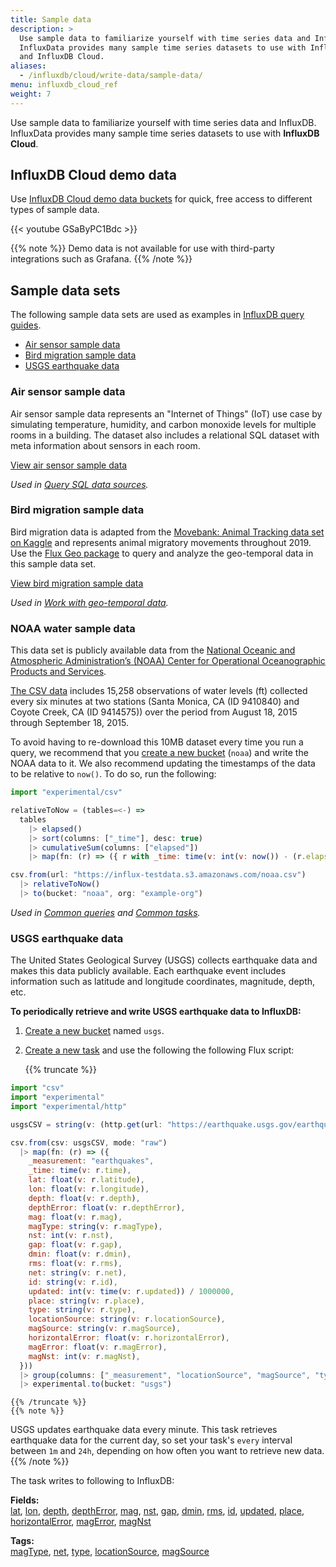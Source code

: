 ```yaml
---
title: Sample data
description: >
  Use sample data to familiarize yourself with time series data and InfluxDB.
  InfluxData provides many sample time series datasets to use with InfluxDB
  and InfluxDB Cloud.
aliases:
  - /influxdb/cloud/write-data/sample-data/
menu: influxdb_cloud_ref
weight: 7
---
```


Use sample data to familiarize yourself with time series data and InfluxDB.
InfluxData provides many sample time series datasets to use with **InfluxDB Cloud**.

## InfluxDB Cloud demo data
Use [InfluxDB Cloud demo data buckets](/influxdb/cloud/reference/sample-data/#influxdb-cloud-demo-data) for quick,
free access to different types of sample data.

{{< youtube GSaByPC1Bdc >}}

{{% note %}}
Demo data is not available for use with third-party integrations such as Grafana.
{{% /note %}}

## Sample data sets
The following sample data sets are used as examples in [InfluxDB query guides](/influxdb/cloud/query-data/flux).

- [Air sensor sample data](#air-sensor-sample-data)
- [Bird migration sample data](#bird-migration-sample-data)
- [USGS earthquake data](#usgs-earthquake-data)

### Air sensor sample data
Air sensor sample data represents an "Internet of Things" (IoT) use case by simulating
temperature, humidity, and carbon monoxide levels for multiple rooms in a building.
The dataset also includes a relational SQL dataset with meta information about sensors in each room.

<a class="btn" href="https://github.com/influxdata/influxdb2-sample-data/tree/master/air-sensor-data" target="\_blank">
  <span class="icon-github"></span> View air sensor sample data
</a>

_Used in [Query SQL data sources](/influxdb/cloud/query-data/flux/sql/)._

### Bird migration sample data
Bird migration data is adapted from the
[Movebank: Animal Tracking data set on Kaggle](https://www.kaggle.com/pulkit8595/movebank-animal-tracking)
and represents animal migratory movements throughout 2019.
Use the [Flux Geo package](/influxdb/cloud/reference/flux/stdlib/experimental/geo/#geo-schema-requirements)
to query and analyze the geo-temporal data in this sample data set.

<a class="btn" href="https://github.com/influxdata/influxdb2-sample-data/tree/master/bird-migration-data" target="\_blank">
 <span class="icon-github"></span> View bird migration sample data
</a>

_Used in [Work with geo-temporal data](/influxdb/cloud/query-data/flux/geo/)._

### NOAA water sample data

This data set is  publicly available data from the [National Oceanic and Atmospheric Administration’s (NOAA) Center for Operational Oceanographic Products and Services](http://tidesandcurrents.noaa.gov/stations.html).

[The CSV data](https://influx-testdata.s3.amazonaws.com/noaa.csv) includes 15,258
observations of water levels (ft) collected every six minutes at two stations
(Santa Monica, CA (ID 9410840) and Coyote Creek, CA (ID 9414575)) over the period
from August 18, 2015 through September 18, 2015.

To avoid having to re-download this 10MB dataset every time you run a query,
we recommend that you [create a new bucket](/influxdb/cloud/organizations/buckets/create-bucket/)
(`noaa`) and write the NOAA data to it.
We also recommend updating the timestamps of the data to be relative to `now()`.
To do so, run the following:

```js
import "experimental/csv"

relativeToNow = (tables=<-) =>
  tables
    |> elapsed()
    |> sort(columns: ["_time"], desc: true)
    |> cumulativeSum(columns: ["elapsed"])
    |> map(fn: (r) => ({ r with _time: time(v: int(v: now()) - (r.elapsed * 1000000000))}))

csv.from(url: "https://influx-testdata.s3.amazonaws.com/noaa.csv")
  |> relativeToNow()
  |> to(bucket: "noaa", org: "example-org")
```

_Used in [Common queries](/influxdb/cloud/query-data/common-queries/) and [Common tasks](/influxdb/cloud/process-data/common-tasks/)._

### USGS earthquake data
The United States Geological Survey (USGS) collects earthquake data and makes
this data publicly available.
Each earthquake event includes information such as latitude and longitude
coordinates, magnitude, depth, etc.

**To periodically retrieve and write USGS earthquake data to InfluxDB:**

1. [Create a new bucket](/influxdb/cloud/organizations/buckets/create-bucket/) named `usgs`.
2. [Create a new task](/influxdb/cloud/process-data/manage-tasks/create-task/)
   and use the following the following Flux script:

   {{% truncate %}}
```js
import "csv"
import "experimental"
import "experimental/http"

usgsCSV = string(v: (http.get(url: "https://earthquake.usgs.gov/earthquakes/feed/v1.0/summary/all_day.csv")).body)

csv.from(csv: usgsCSV, mode: "raw")
  |> map(fn: (r) => ({
    _measurement: "earthquakes",
    _time: time(v: r.time),
    lat: float(v: r.latitude),
    lon: float(v: r.longitude),
    depth: float(v: r.depth),
    depthError: float(v: r.depthError),
    mag: float(v: r.mag),
    magType: string(v: r.magType),
    nst: int(v: r.nst),
    gap: float(v: r.gap),
    dmin: float(v: r.dmin),
    rms: float(v: r.rms),
    net: string(v: r.net),
    id: string(v: r.id),
    updated: int(v: time(v: r.updated)) / 1000000,
    place: string(v: r.place),
    type: string(v: r.type),
    locationSource: string(v: r.locationSource),
    magSource: string(v: r.magSource),
    horizontalError: float(v: r.horizontalError),
    magError: float(v: r.magError),
    magNst: int(v: r.magNst),
  }))
  |> group(columns: ["_measurement", "locationSource", "magSource", "type", "net", "magType"])
  |> experimental.to(bucket: "usgs")
```
    {{% /truncate %}}
    {{% note %}}
USGS updates earthquake data every minute.
This task retrieves earthquake data for the current day, so set your task's
`every` interval between `1m` and `24h`, depending on how often you want to
retrieve new data.
    {{% /note %}}

The task writes to following to InfluxDB:

**Fields:**  
[lat](https://earthquake.usgs.gov/data/comcat/data-eventterms.php#latitude),
[lon](https://earthquake.usgs.gov/data/comcat/data-eventterms.php#longitude),
[depth](https://earthquake.usgs.gov/data/comcat/data-eventterms.php#depth),
[depthError](https://earthquake.usgs.gov/data/comcat/data-eventterms.php#depthError),
[mag](https://earthquake.usgs.gov/data/comcat/data-eventterms.php#mag),
[nst](https://earthquake.usgs.gov/data/comcat/data-eventterms.php#nst),
[gap](https://earthquake.usgs.gov/data/comcat/data-eventterms.php#gap),
[dmin](https://earthquake.usgs.gov/data/comcat/data-eventterms.php#dmin),
[rms](https://earthquake.usgs.gov/data/comcat/data-eventterms.php#rms),
[id](https://earthquake.usgs.gov/data/comcat/data-eventterms.php#id),
[updated](https://earthquake.usgs.gov/data/comcat/data-eventterms.php#updated),
[place](https://earthquake.usgs.gov/data/comcat/data-eventterms.php#place),
[horizontalError](https://earthquake.usgs.gov/data/comcat/data-eventterms.php#horizontalError),
[magError](https://earthquake.usgs.gov/data/comcat/data-eventterms.php#magError),
[magNst](https://earthquake.usgs.gov/data/comcat/data-eventterms.php#magNst)

**Tags:**  
[magType](https://earthquake.usgs.gov/data/comcat/data-eventterms.php#magType),
[net](https://earthquake.usgs.gov/data/comcat/data-eventterms.php#net),
[type](https://earthquake.usgs.gov/data/comcat/data-eventterms.php#type),
[locationSource](https://earthquake.usgs.gov/data/comcat/data-eventterms.php#locationSource),
[magSource](https://earthquake.usgs.gov/data/comcat/data-eventterms.php#magSource)
